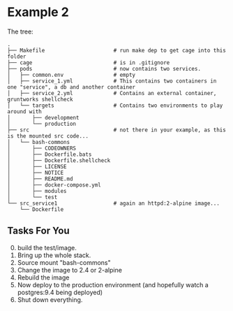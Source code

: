 # Example 2

The tree:

```
.
├── Makefile                      # run make dep to get cage into this folder
├── cage                          # is in .gitignore
├── pods                          # now contains two services.
│   ├── common.env                # empty
│   ├── service_1.yml             # This contains two containers in one "service", a db and another container
│   ├── service_2.yml             # Contains an external container, gruntworks shellcheck
│   └── targets                   # Contains two environments to play around with
│       ├── development
│       └── production
├── src                           # not there in your example, as this is the mounted src code...
│   └── bash-commons
│       ├── CODEOWNERS
│       ├── Dockerfile.bats
│       ├── Dockerfile.shellcheck
│       ├── LICENSE
│       ├── NOTICE
│       ├── README.md
│       ├── docker-compose.yml
│       ├── modules
│       └── test
└── src_service1                  # again an httpd:2-alpine image...
    └── Dockerfile
```

## Tasks For You

0.  build the test/image.
1.  Bring up the whole stack.
1.  Source mount "bash-commons"
1.  Change the image to 2.4 or 2-alpine
1.  Rebuild the image
1.  Now deploy to the production environment (and hopefully watch a postgres:9.4 being deployed)
1.  Shut down everything.
